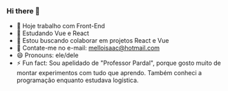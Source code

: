 ### Hi there 👋

- 🔭 Hoje trabalho com Front-End
- 🌱 Estudando Vue e React
- 👯 Estou buscando colaborar em projetos React e Vue
- 💬 Contate-me no e-mail: melloisaac@hotmail.com
- 😄 Pronouns: ele/dele
- ⚡ Fun fact: Sou apelidado de "Professor Pardal", porque gosto muito de montar experimentos com tudo que aprendo. Também conheci a programação enquanto estudava logística.
